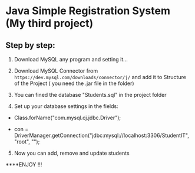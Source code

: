 # Java Simple Registration System (My third project)

## Step by step:

1. Download MySQL any program and setting it...

2. Download MySQL Connector from ```https://dev.mysql.com/downloads/connector/j/``` and add it to Structure of the Project ( you need the .jar file in the folder)

3. You can fined the database "Students.sql" in the project folder

4. Set up your database settings in the fields:

+ Class.forName("com.mysql.cj.jdbc.Driver");

+ con = DriverManager.getConnection("jdbc:mysql://localhost:3306/StudentIT", "root", "");

5. Now you can add, remove and update students

****ENJOY !!!


